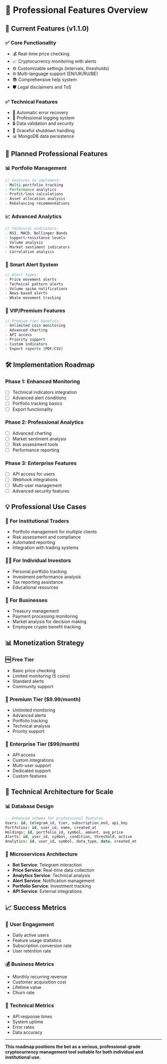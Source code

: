# 💼 Professional Features Overview

## 🎯 **Current Features (v1.1.0)**

### ✅ **Core Functionality**
- 💰 Real-time price checking
- 📈 Cryptocurrency monitoring with alerts
- ⚙️ Customizable settings (intervals, thresholds)
- 🌐 Multi-language support (EN/UK/RU/BE)
- 📚 Comprehensive help system
- 🛡️ Legal disclaimers and ToS

### ✅ **Technical Features**
- 🔄 Automatic error recovery
- 📝 Professional logging system
- 🔒 Data validation and security
- 🚀 Graceful shutdown handling
- 📊 MongoDB data persistence

## 🚀 **Planned Professional Features**

### 📊 **Portfolio Management**
```javascript
// Features to implement:
- Multi-portfolio tracking
- Performance analytics
- Profit/loss calculations
- Asset allocation analysis
- Rebalancing recommendations
```

### 📈 **Advanced Analytics**
```javascript
// Technical indicators:
- RSI, MACD, Bollinger Bands
- Support/resistance levels
- Volume analysis
- Market sentiment indicators
- Correlation analysis
```

### 🔔 **Smart Alert System**
```javascript
// Alert types:
- Price movement alerts
- Technical pattern alerts
- Volume spike notifications
- News-based alerts
- Whale movement tracking
```

### 💎 **VIP/Premium Features**
```javascript
// Premium tier benefits:
- Unlimited coin monitoring
- Advanced charting
- API access
- Priority support
- Custom indicators
- Export reports (PDF/CSV)
```

## 🛠️ **Implementation Roadmap**

### Phase 1: Enhanced Monitoring
- [ ] Technical indicators integration
- [ ] Advanced alert conditions
- [ ] Portfolio tracking basics
- [ ] Export functionality

### Phase 2: Professional Analytics
- [ ] Advanced charting
- [ ] Market sentiment analysis
- [ ] Risk assessment tools
- [ ] Performance reporting

### Phase 3: Enterprise Features
- [ ] API access for users
- [ ] Webhook integrations
- [ ] Multi-user management
- [ ] Advanced security features

## 💡 **Professional Use Cases**

### 🏦 **For Institutional Traders**
- Portfolio management for multiple clients
- Risk assessment and compliance
- Automated reporting
- Integration with trading systems

### 👨‍💼 **For Individual Investors**
- Personal portfolio tracking
- Investment performance analysis
- Tax reporting assistance
- Educational resources

### 🏢 **For Businesses**
- Treasury management
- Payment processing monitoring
- Market analysis for decision making
- Employee crypto benefit tracking

## 📊 **Monetization Strategy**

### 🆓 **Free Tier**
- Basic price checking
- Limited monitoring (5 coins)
- Standard alerts
- Community support

### 💎 **Premium Tier ($9.99/month)**
- Unlimited monitoring
- Advanced alerts
- Portfolio tracking
- Technical analysis
- Priority support

### 🏢 **Enterprise Tier ($99/month)**
- API access
- Custom integrations
- Multi-user support
- Dedicated support
- Custom features

## 🔧 **Technical Architecture for Scale**

### 📊 **Database Design**
```sql
-- Enhanced schema for professional features
Users: id, telegram_id, tier, subscription_end, api_key
Portfolios: id, user_id, name, created_at
Holdings: id, portfolio_id, symbol, amount, avg_price
Alerts: id, user_id, symbol, condition, threshold, active
Analytics: id, user_id, symbol, data_type, data, created_at
```

### 🚀 **Microservices Architecture**
- **Bot Service**: Telegram interaction
- **Price Service**: Real-time data collection
- **Analytics Service**: Technical analysis
- **Alert Service**: Notification management
- **Portfolio Service**: Investment tracking
- **API Service**: External integrations

## 📈 **Success Metrics**

### 👥 **User Engagement**
- Daily active users
- Feature usage statistics
- Subscription conversion rate
- User retention rate

### 💰 **Business Metrics**
- Monthly recurring revenue
- Customer acquisition cost
- Lifetime value
- Churn rate

### 🔧 **Technical Metrics**
- API response times
- System uptime
- Error rates
- Data accuracy

---

**This roadmap positions the bot as a serious, professional-grade cryptocurrency management tool suitable for both individual and institutional use.**
